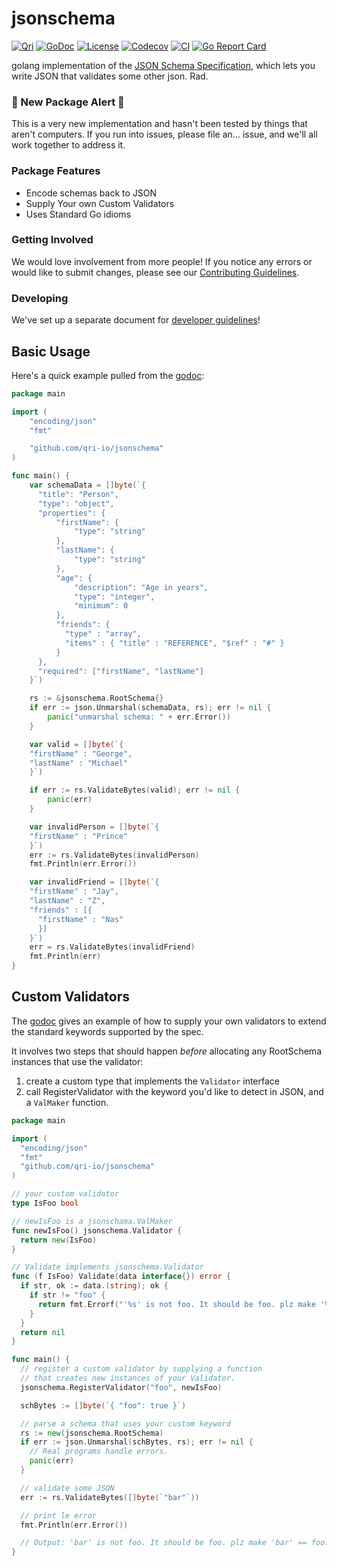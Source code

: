 # jsonschema
[![Qri](https://img.shields.io/badge/made%20by-qri-magenta.svg?style=flat-square)](https://qri.io)
[![GoDoc](https://godoc.org/github.com/qri-io/jsonschema?status.svg)](http://godoc.org/github.com/qri-io/jsonschema)
[![License](https://img.shields.io/github/license/qri-io/jsonschema.svg?style=flat-square)](./LICENSE)
[![Codecov](https://img.shields.io/codecov/c/github/qri-io/jsonschema.svg?style=flat-square)](https://codecov.io/gh/qri-io/jsonschema)
[![CI](https://img.shields.io/circleci/project/github/qri-io/jsonschema.svg?style=flat-square)](https://circleci.com/gh/qri-io/jsonschema)
[![Go Report Card](https://goreportcard.com/badge/github.com/qri-io/jsonschema)](https://goreportcard.com/report/github.com/qri-io/jsonschema)

golang implementation of the [JSON Schema Specification](http://json-schema.org/), which lets you write JSON that validates some other json. Rad.

### 🚧 New Package Alert 🚧
This is a very new implementation and hasn't been tested by things that aren't computers. If you run into issues, please file an... issue, and we'll all work together to address it.

### Package Features

* Encode schemas back to JSON
* Supply Your own Custom Validators
* Uses Standard Go idioms

### Getting Involved

We would love involvement from more people! If you notice any errors or would
like to submit changes, please see our
[Contributing Guidelines](./.github/CONTRIBUTING.md).

### Developing

We've set up a separate document for [developer guidelines](https://github.com/qri-io/jsonschema/blob/master/DEVELOPERS.md)!

## Basic Usage

Here's a quick example pulled from the [godoc](https://godoc.org/github.com/qri-io/jsonschema):

```go
package main

import (
	"encoding/json"
	"fmt"

	"github.com/qri-io/jsonschema"
)

func main() {
	var schemaData = []byte(`{
      "title": "Person",
      "type": "object",
      "properties": {
          "firstName": {
              "type": "string"
          },
          "lastName": {
              "type": "string"
          },
          "age": {
              "description": "Age in years",
              "type": "integer",
              "minimum": 0
          },
          "friends": {
            "type" : "array",
            "items" : { "title" : "REFERENCE", "$ref" : "#" }
          }
      },
      "required": ["firstName", "lastName"]
    }`)

	rs := &jsonschema.RootSchema{}
	if err := json.Unmarshal(schemaData, rs); err != nil {
		panic("unmarshal schema: " + err.Error())
	}

	var valid = []byte(`{
    "firstName" : "George",
    "lastName" : "Michael"
    }`)

	if err := rs.ValidateBytes(valid); err != nil {
		panic(err)
	}

	var invalidPerson = []byte(`{
    "firstName" : "Prince"
    }`)
	err := rs.ValidateBytes(invalidPerson)
	fmt.Println(err.Error())

	var invalidFriend = []byte(`{
    "firstName" : "Jay",
    "lastName" : "Z",
    "friends" : [{
      "firstName" : "Nas"
      }]
    }`)
	err = rs.ValidateBytes(invalidFriend)
	fmt.Println(err)
}
```

## Custom Validators

The [godoc](https://godoc.org/github.com/qri-io/jsonschema) gives an example of how to supply your own validators to extend the standard keywords supported by the spec.

It involves two steps that should happen _before_ allocating any RootSchema instances that use the validator:
1. create a custom type that implements the `Validator` interface
2. call RegisterValidator with the keyword you'd like to detect in JSON, and a `ValMaker` function.


```go
package main

import (
  "encoding/json"
  "fmt"
  "github.com/qri-io/jsonschema"
)

// your custom validator
type IsFoo bool

// newIsFoo is a jsonschama.ValMaker
func newIsFoo() jsonschema.Validator {
  return new(IsFoo)
}

// Validate implements jsonschema.Validator
func (f IsFoo) Validate(data interface{}) error {
  if str, ok := data.(string); ok {
    if str != "foo" {
      return fmt.Errorf("'%s' is not foo. It should be foo. plz make '%s' == foo. plz", str, str)
    }
  }
  return nil
}

func main() {
  // register a custom validator by supplying a function
  // that creates new instances of your Validator.
  jsonschema.RegisterValidator("foo", newIsFoo)

  schBytes := []byte(`{ "foo": true }`)

  // parse a schema that uses your custom keyword
  rs := new(jsonschema.RootSchema)
  if err := json.Unmarshal(schBytes, rs); err != nil {
    // Real programs handle errors.
    panic(err)
  }

  // validate some JSON
  err := rs.ValidateBytes([]byte(`"bar"`))

  // print le error
  fmt.Println(err.Error())

  // Output: 'bar' is not foo. It should be foo. plz make 'bar' == foo. plz
}
```

